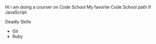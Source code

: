 Hi i am doing a courser on Code School
My favorite Code School path if JavaScript

Deadly Skills
* Git
* Ruby
